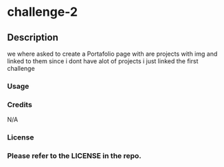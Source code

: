 # challenge-2
## Description

we where asked to create a Portafolio page with are projects with img and linked to them since i dont
have alot of projects i just linked the first challenge 

### Usage


### Credits

N/A
### License

### Please refer to the LICENSE in the repo.


